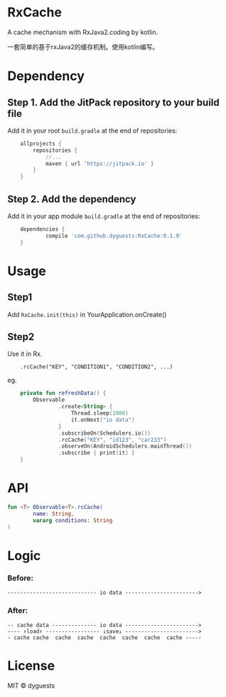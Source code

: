 # RxCache

A cache mechanism with RxJava2.coding by kotlin.

一套简单的基于rxJava2的缓存机制。使用kotlin编写。

# Dependency

## Step 1. Add the JitPack repository to your build file

Add it in your root `build.gradle` at the end of repositories:

```groovy
    allprojects {
        repositories {
            //...
            maven { url 'https://jitpack.io' }
        }
    }
```

## Step 2. Add the dependency

Add it in your app module `build.gradle` at the end of repositories:

```groovy
    dependencies {
            compile 'com.github.dyguests:RxCache:0.1.0'
    }
```

# Usage

## Step1

Add `RxCache.init(this)` in YourApplication.onCreate()

## Step2

Use it in Rx.

```
    .rcCache("KEY", "CONDITION1", "CONDITION2", ...)
```

eg.

```kotlin
    private fun refreshData() {
        Observable
                .create<String> {
                    Thread.sleep(1000)
                    it.onNext("io data")
                }
                .subscribeOn(Schedulers.io())
                .rcCache("KEY", "id123", "car233")
                .observeOn(AndroidSchedulers.mainThread())
                .subscribe { print(it) }
    }
```

# API

```kotlin
fun <T> Observable<T>.rcCache(
        name: String,
        vararg conditions: String
)
```

# Logic

### Before:

    ---------------------------- io data ----------------------->

### After:

    -- cache data -------------- io data ----------------------->
    ---- ↑load↑ ----------------- ↓save↓ ----------------------->
    - cache cache  cache  cache  cache  cache  cache  cache -----

# License

MIT © dyguests
